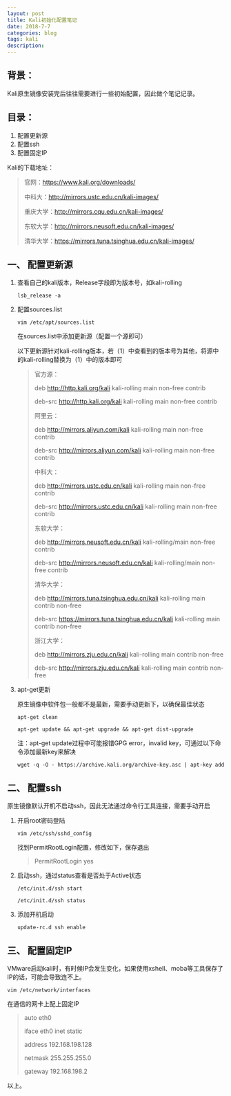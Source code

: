 ```yaml
---
layout: post
title: Kali初始化配置笔记
date: 2018-7-7
categories: blog
tags: kali
description: 
---
```


## 背景：
Kali原生镜像安装完后往往需要进行一些初始配置，因此做个笔记记录。

## 目录：
1. 配置更新源
2. 配置ssh
3. 配置固定IP

Kali的下载地址：

>官网：https://www.kali.org/downloads/
>
>中科大：http://mirrors.ustc.edu.cn/kali-images/
>
>重庆大学：http://mirrors.cqu.edu.cn/kali-images/
>
>东软大学：http://mirrors.neusoft.edu.cn/kali-images/
>
>清华大学：https://mirrors.tuna.tsinghua.edu.cn/kali-images/


## 一、 配置更新源
1. 查看自己的kali版本，Release字段即为版本号，如kali-rolling

	`lsb_release -a`

2. 配置sources.list
	
	`vim /etc/apt/sources.list`
	
	在sources.list中添加更新源（配置一个源即可）
	
	以下更新源针对kali-rolling版本，若（1）中查看到的版本号为其他，将源中的kali-rolling替换为（1）中的版本即可
	
	>官方源：
	>
	>deb http://http.kali.org/kali kali-rolling main non-free contrib
	>
	>deb-src http://http.kali.org/kali kali-rolling main non-free contrib
	>
	>阿里云：
	>
	>deb http://mirrors.aliyun.com/kali kali-rolling main non-free contrib
	>
	>deb-src http://mirrors.aliyun.com/kali kali-rolling main non-free contrib
	>
	>中科大：
	>
	>deb http://mirrors.ustc.edu.cn/kali kali-rolling main non-free contrib
	>
	>deb-src http://mirrors.ustc.edu.cn/kali kali-rolling main non-free contrib
	>
	>东软大学：
	>
	>deb http://mirrors.neusoft.edu.cn/kali kali-rolling/main non-free contrib
	>
	>deb-src http://mirrors.neusoft.edu.cn/kali kali-rolling/main non-free contrib
	>
	>清华大学：
	>
	>deb http://mirrors.tuna.tsinghua.edu.cn/kali kali-rolling main contrib non-free
	>
	>deb-src https://mirrors.tuna.tsinghua.edu.cn/kali kali-rolling main contrib non-free
	>
	>浙江大学：
	>
	>deb http://mirrors.zju.edu.cn/kali kali-rolling main contrib non-free
	>
	>deb-src http://mirrors.zju.edu.cn/kali kali-rolling main contrib non-free
	
	
3. apt-get更新
	
	原生镜像中软件包一般都不是最新，需要手动更新下，以确保最佳状态
	
	`apt-get clean`
	
	`apt-get update && apt-get upgrade && apt-get dist-upgrade`
	
	注：apt-get update过程中可能报错GPG error，invalid key，可通过以下命令添加最新key来解决
	
	`wget -q -O - https://archive.kali.org/archive-key.asc | apt-key add`
	
## 二、 配置ssh

原生镜像默认开机不启动ssh，因此无法通过命令行工具连接，需要手动开启

1. 开启root密码登陆
	
	`vim /etc/ssh/sshd_config`
	
	找到PermitRootLogin配置，修改如下，保存退出
	
	>PermitRootLogin yes
	
2. 启动ssh，通过status查看是否处于Active状态
	
	`/etc/init.d/ssh start`
	
	`/etc/init.d/ssh status`
	
	
3. 添加开机启动
	
	`update-rc.d ssh enable`
	
## 三、 配置固定IP
VMware启动kali时，有时候IP会发生变化，如果使用xshell、moba等工具保存了IP的话，可能会导致连不上。

`vim /etc/network/interfaces`

在通信的网卡上配上固定IP

>auto eth0
>
>iface eth0 inet static
>
>address 192.168.198.128
>
>netmask 255.255.255.0
>
>gateway 192.168.198.2

以上。